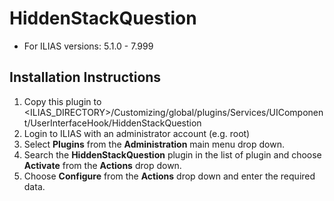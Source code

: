 # HiddenStackQuestion
* For ILIAS versions: 5.1.0 - 7.999

## Installation Instructions
1. Copy this plugin to <ILIAS_DIRECTORY>/Customizing/global/plugins/Services/UIComponent/UserInterfaceHook/HiddenStackQuestion
2. Login to ILIAS with an administrator account (e.g. root)
3. Select **Plugins** from the **Administration** main menu drop down.
4. Search the **HiddenStackQuestion** plugin in the list of plugin and choose **Activate** from the **Actions** drop down.
5. Choose **Configure** from the **Actions** drop down and enter the required data.